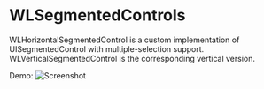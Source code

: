 WLSegmentedControls
======================

WLHorizontalSegmentedControl is a custom implementation of UISegmentedControl with multiple-selection support. WLVerticalSegmentedControl is the corresponding vertical version.

Demo:
![Screenshot](https://github.com/an0/WLSegmentedControls/raw/master/WLSegmentedControls/Images.xcassets/LaunchImage.launchimage/Screenshot.png)